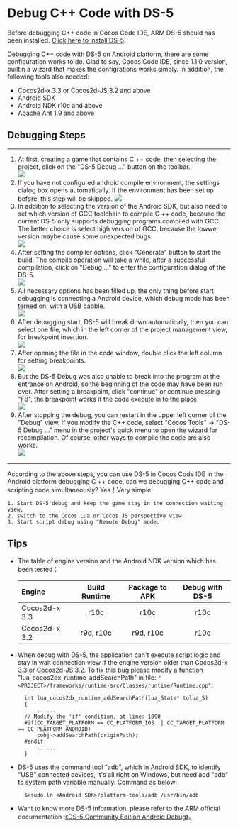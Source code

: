 # Debug C++ Code with DS-5

Before debugging C++ code in Cocos Code IDE, ARM DS-5 should has been installed. [Click here to install DS-5](../zh.md).

Debugging C++ code with DS-5 on Android platform, there are some configuration works to do. Glad to say, Cocos Code IDE, since 1.1.0 version, builtin a wizard that makes the configrations works simply. In addition, the following tools also needed:

- Cocos2d-x 3.3 or Cocos2d-JS 3.2 and above
- Android SDK
- Android NDK r10c and above
- Apache Ant 1.9 and above

## Debugging Steps

-------
1. At first, creating a game that contains C ++ code, then selecting the project, click on the "DS-5 Debug ..." button on the toolbar.   
![](./res/ds-5-config-button.jpg)
2. If you have not configured android compile environment, the settings dialog box opens automatically. If the environment has been set up before, this step will be skipped. 
![](./res/ds-5-config-android.jpg)
3. In addition to selecting the version of the Android SDK, but also need to set which version of GCC toolchain to compile C ++ code, because the current DS-5 only supports debugging programs compiled with GCC. The better choice is select high version of GCC, because the lowwer version maybe cause some unexpected bugs.   
![](./res/ds-5-config-compile.jpg)
4. After setting the compiler options, click "Generate" button to start the build. The compile operation will take a while, after a successful compilation, click on "Debug ..." to enter the configuration dialog of the DS-5.  
![](./res/ds-5-config-compile-finish.jpg)
5. All necessary options has been filled up, the only thing before start debugging is connecting a Android device, which debug mode has been terned on, with a USB cabble.  
![](./res/ds-5-config-config.jpg)
6. After debugging start, DS-5 will break down automatically, then you can select one file, which in the left corner of the project management view, for breakpoint insertion.  
![](./res/ds-5-project-view.jpg)
7. After opening the file in the code window, double click the left column for setting breakpoints.  
![](./res/ds-5-code-view.jpg)
8. But the DS-5 Debug was also unable to break into the program at the entrance on Android, so the beginning of the code may have been run over. After setting a breakpoint, click "continue" or continue pressing "F8", the breakpoint works if the code execute in to the place.  
![](./res/ds-5-run-button.jpg)
9. After stopping the debug, you can restart in the upper left corner of the "Debug" view. If you modify the C++ code, select "Cocos Tools" -> "DS-5 Debug ..." menu in the project's quick menu to open the wizard for recompilation. Of course, other ways to compile the code are also works.  
![](./res/ds-5-config-button.jpg)

----------
According to the above steps, you can use DS-5 in Cocos Code IDE in the Android platform debugging C ++ code, can we debugging C++ code and scripting code simultaneously? Yes！Very simple:

    1. Start DS-5 debug and keep the game stay in the connection waiting view.
    2. switch to the Cocos Lua or Cocos JS perspective view.
    3. Start script debug using "Remote Debug" mode.

## Tips

- The table of engine version and the Android NDK version which has been tested：

    | Engine | Build Runtime | Package to APK | Debug with DS-5 |
    |:----------|:----------:|:----------:|:----------:|
    |Cocos2d-x 3.3|  r10c | r10c | r10c |
    |Cocos2d-x 3.2|  r9d, r10c | r9d, r10c | r10c |

- When debug with DS-5, the application can't execute script logic and stay in wait connection view if the engine version older than Cocos2d-x 3.3 or Cocos2d-JS 3.2. To fix this bug please modify a function "lua_cocos2dx_runtime_addSearchPath" in file: `"<PROJECT>/frameworks/runtime-src/Classes/runtime/Runtime.cpp"`:

        int lua_cocos2dx_runtime_addSearchPath(lua_State* tolua_S)
        {
            ......
        // Modify the 'if' condition, at line: 1090
        #if(CC_TARGET_PLATFORM == CC_PLATFORM_IOS || CC_TARGET_PLATFORM == CC_PLATFORM_ANDROID)
            cobj->addSearchPath(originPath);
        #endif
            ......
        }

- DS-5 uses the command tool "adb", which in Android SDK, to identify "USB" connected devices, It's all right on Windows, but need add "adb" to system path variable manually. Command as below:

        $>sudo ln <Android SDK>/platform-tools/adb /usr/bin/adb
        
- Want to know more DS-5 information, please refer to the ARM official documentation :[《DS-5 Community Edition Android Debug》](http://ds.arm.com/developer-resources/tutorials/android-native-app-debug-tutorial/)。

